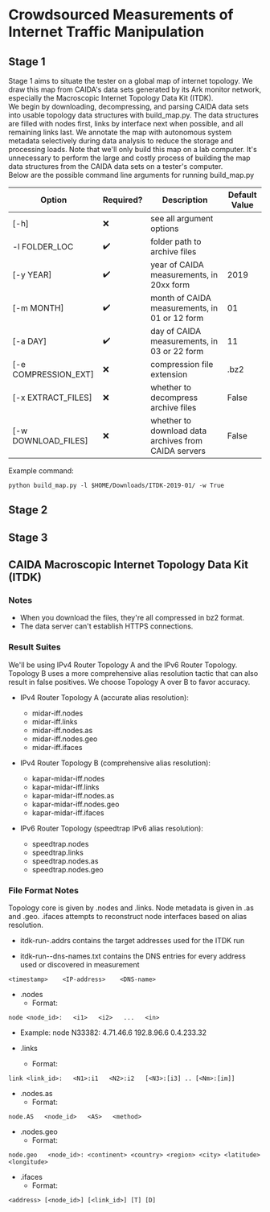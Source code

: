 # Crowdsourced Measurements of Internet Traffic Manipulation #

## Stage 1 ##
Stage 1 aims to situate the tester on a global map of internet topology. We draw this map from CAIDA's data sets generated by its Ark monitor network, especially the Macroscopic Internet Topology Data Kit (ITDK).
<br>
We begin by downloading, decompressing, and parsing CAIDA data sets into usable topology data structures with build_map.py. The data structures are filled with nodes first, links by interface next when possible, and all remaining links last. We annotate the map with autonomous system metadata selectively during data analysis to reduce the storage and processing loads. Note that we'll only build this map on a lab computer. It's unnecessary to perform the large and costly process of building the map data structures from the CAIDA data sets on a tester's computer.
<br>
Below are the possible command line arguments for running build_map.py

| Option               | Required?          | Description                                          | Default Value |
| -------------------- | ------------------ | ---------------------------------------------------- | ------------- |
| [-h]                 | :x:                | see all argument options                             |               |
| -l FOLDER_LOC        | :heavy_check_mark: | folder path to archive files                         |               |
| [-y YEAR]            | :heavy_check_mark: | year of CAIDA measurements, in 20xx form             | 2019          |
| [-m MONTH]           | :heavy_check_mark: | month of CAIDA measurements, in 01 or 12 form        | 01            |
| [-a DAY]             | :heavy_check_mark: | day of CAIDA measurements, in 03 or 22 form          | 11            |
| [-e COMPRESSION_EXT] | :x:                | compression file extension                           | .bz2          |
| [-x EXTRACT_FILES]   | :x:                | whether to decompress archive files                  | False         |
| [-w DOWNLOAD_FILES]  | :x:                | whether to download data archives from CAIDA servers | False         |

Example command:
```
python build_map.py -l $HOME/Downloads/ITDK-2019-01/ -w True
```

## Stage 2 ##

## Stage 3 ##

## CAIDA Macroscopic Internet Topology Data Kit (ITDK) ##

### Notes ###
* When you download the files, they're all compressed in bz2 format.
* The data server can't establish HTTPS connections.

### Result Suites ###
We'll be using IPv4 Router Topology A and the IPv6 Router Topology. Topology B uses a more comprehensive alias resolution tactic that can also result in false positives. We choose Topology A over B to favor accuracy.

* IPv4 Router Topology A (accurate alias resolution):
  * midar-iff.nodes
  * midar-iff.links
  * midar-iff.nodes.as
  * midar-iff.nodes.geo
  * midar-iff.ifaces


* IPv4 Router Topology B (comprehensive alias resolution):
  * kapar-midar-iff.nodes
  * kapar-midar-iff.links
  * kapar-midar-iff.nodes.as
  * kapar-midar-iff.nodes.geo
  * kapar-midar-iff.ifaces


* IPv6 Router Topology (speedtrap IPv6 alias resolution):
  * speedtrap.nodes
  * speedtrap.links
  * speedtrap.nodes.as
  * speedtrap.nodes.geo

### File Format Notes ###
Topology core is given by .nodes and .links. Node metadata is given in .as and .geo. .ifaces attempts to reconstruct node interfaces based on alias resolution.

* itdk-run-<date>.addrs contains the target addresses used for the ITDK run

* itdk-run-<date>-dns-names.txt contains the DNS entries for every address used or discovered in measurement
```
<timestamp>    <IP-address>    <DNS-name>
```

* .nodes
  * Format:
```
node <node_id>:   <i1>   <i2>   ...   <in>
```
  * Example: node N33382:  4.71.46.6 192.8.96.6 0.4.233.32

* .links
  * Format:
```
link <link_id>:   <N1>:i1   <N2>:i2   [<N3>:[i3] .. [<Nm>:[im]]
```

* .nodes.as
  * Format:
```
node.AS   <node_id>   <AS>   <method>
```

* .nodes.geo
  * Format:
```
node.geo   <node_id>: <continent> <country> <region> <city> <latitude> <longitude>
```

* .ifaces
  * Format:
```
<address> [<node_id>] [<link_id>] [T] [D]
```
